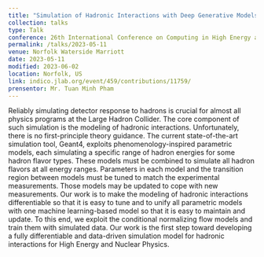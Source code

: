 ```yaml
---
title: "Simulation of Hadronic Interactions with Deep Generative Models "
collection: talks
type: Talk
conference: 26th International Conference on Computing in High Energy and Nuclear Physics (CHEP 2023)
permalink: /talks/2023-05-11
venue: Norfolk Waterside Marriott
date: 2023-05-11
modified: 2023-06-02
location: Norfolk, US
link: indico.jlab.org/event/459/contributions/11759/
prensentor: Mr. Tuan Minh Pham
---
```


Reliably simulating detector response to hadrons is crucial for almost all physics programs at the Large Hadron Collider. The core component of such simulation is the modeling of hadronic interactions. Unfortunately, there is no first-principle theory guidance. The current state-of-the-art simulation tool, Geant4, exploits phenomenology-inspired parametric models, each simulating a specific range of hadron energies for some hadron flavor types. These models must be combined to simulate all hadron flavors at all energy ranges. Parameters in each model and the transition region between models must be tuned to match the experimental measurements. Those models may be updated to cope with new measurements. Our work is to make the modeling of hadronic interactions differentiable so that it is easy to tune and to unify all parametric models with one machine learning-based model so that it is easy to maintain and update. To this end, we exploit the conditional normalizing flow models and train them with simulated data. Our work is the first step toward developing a fully differentiable and data-driven simulation model for hadronic interactions for High Energy and Nuclear Physics.